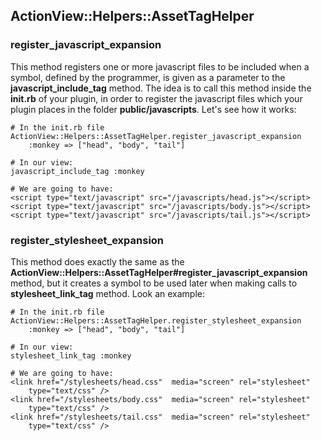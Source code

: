 ## ActionView::Helpers::AssetTagHelper

### register\_javascript\_expansion

This method registers one or more javascript files to be included when a symbol, defined by the programmer, is given as a parameter to the **javascript\_include\_tag** method. The idea is to call this method inside the **init.rb** of your plugin, in order to register the javascript files which your plugin places in the folder **public/javascripts**. Let's see how it works:

	# In the init.rb file
	ActionView::Helpers::AssetTagHelper.register_javascript_expansion 
		:monkey => ["head", "body", "tail"] 

	# In our view:
	javascript_include_tag :monkey

	# We are going to have:
	<script type="text/javascript" src="/javascripts/head.js"></script>
	<script type="text/javascript" src="/javascripts/body.js"></script>
	<script type="text/javascript" src="/javascripts/tail.js"></script>


### register\_stylesheet\_expansion

This method does exactly the same as the **ActionView::Helpers::AssetTagHelper#register\_javascript\_expansion** method, but it creates a symbol to be used later when making calls to **stylesheet\_link\_tag** method. Look an example:

	# In the init.rb file
	ActionView::Helpers::AssetTagHelper.register_stylesheet_expansion 
		:monkey => ["head", "body", "tail"] 

	# In our view:
	stylesheet_link_tag :monkey

	# We are going to have:
	<link href="/stylesheets/head.css"  media="screen" rel="stylesheet" 
		type="text/css" />
	<link href="/stylesheets/body.css"  media="screen" rel="stylesheet" 
		type="text/css" />
	<link href="/stylesheets/tail.css"  media="screen" rel="stylesheet" 
		type="text/css" />